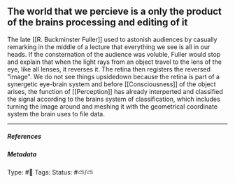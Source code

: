 
## The world that we percieve is a only the product of the brains processing and editing of it  #

The late  [[R. Buckminster Fuller]] used to astonish audiences by casually remarking in the middle of a lecture that everything we see is all in our heads. If the consternation of the audience was voluble, Fuller would stop and explain that when the light rays from an object travel to the lens of the eye, like all lenses, it reverses it. The retina then registers the reversed "image". We do not see things upsidedown because the retina is part of a synergetic eye-brain system and before [[Consciousness]] of the object arises, the function of [[Perception]] has already interperted and classified the signal according to the brains system of classification, which includes turning the image around and meshing it with the geometrical coordinate system the brain uses to file data.

___

##### References



##### Metadata

Type: #🔴 
Tags:
Status: #⛅️/⛅️ 